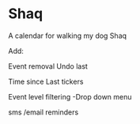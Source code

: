 # Shaq
A calendar for walking my dog Shaq


Add:

Event removal
Undo last

Time since Last tickers


Event level filtering
-Drop down menu

sms /email reminders
